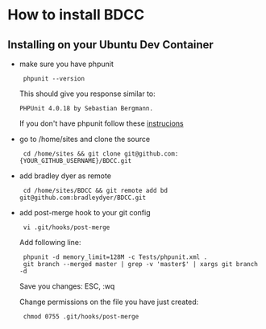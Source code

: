 # How to install BDCC
## Installing on your Ubuntu Dev Container

 - make sure you have phpunit

        phpunit --version

    This should give you response similar to:

    `PHPUnit 4.0.18 by Sebastian Bergmann.`

    If you don't have phpunit follow these [instrucions](http://phpunit.de/manual/3.7/en/installation.html)

 - go to /home/sites and clone the source

        cd /home/sites && git clone git@github.com:{YOUR_GITHUB_USERNAME}/BDCC.git

 - add bradley dyer as remote

        cd /home/sites/BDCC && git remote add bd git@github.com:bradleydyer/BDCC.git

 - add post-merge hook to your git config

        vi .git/hooks/post-merge

   Add following line:

        phpunit -d memory_limit=128M -c Tests/phpunit.xml .
        git branch --merged master | grep -v 'master$' | xargs git branch -d

   Save you changes: ESC, :wq

   Change permissions on the file you have just created:

        chmod 0755 .git/hooks/post-merge

